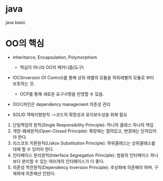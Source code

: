 # java
java basic
# OO의 핵심
- Inheritance, Encapsulation, Polymorphism
  - 핵심이 아니라 OO의 메커니즘(도구)
- IOC(Inversion Of Control)를 통해 상위 레벨의 모듈을 하위레벨의 모듈로 부터 보호하는 것.
  - OCP를 통해 새로운 요구사항을 반영할 수 있음.
- OO디자인은 dependency management 의존성 관리

- SOLID 객체지향원칙 ->코드의 확장성과 유지보수성을 위해 필요
 1. 단일책임의 원칙(Single Responsibility Principle): 하나의 클래스 하나의 책임
 2. 개방-폐쇄원칙(Open-Closed Principle): 확장에는 열려있고, 변경에는 닫혀있어야 한다.
 3. 리스코프 치환원칙(Liskov Substitution Principle): 하위클래스는 상위클래스를 대체 할 수 있어야 한다.
 4. 인터페이스 분리원칙(Interface Segregation Principle): 범용의 인터페이스 하나보다 분리할 수 있는 여러개의 인터페이스가 더 좋다.
 5. 의존성 역전원칙(Dependency Inversion Principle): 추상화에 의존해야 하며, 구체화에 의존해선 안된다. 

